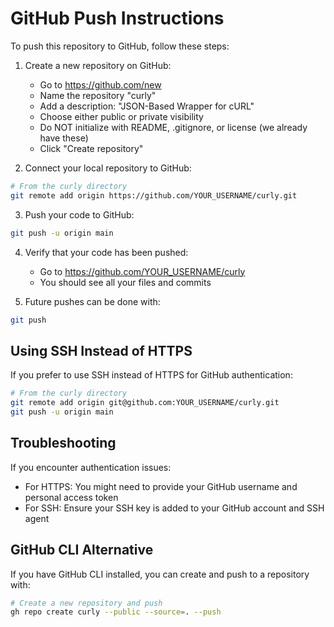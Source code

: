 # GitHub Push Instructions

To push this repository to GitHub, follow these steps:

1. Create a new repository on GitHub:
   - Go to https://github.com/new
   - Name the repository "curly"
   - Add a description: "JSON-Based Wrapper for cURL"
   - Choose either public or private visibility
   - Do NOT initialize with README, .gitignore, or license (we already have these)
   - Click "Create repository"

2. Connect your local repository to GitHub:
```bash
# From the curly directory
git remote add origin https://github.com/YOUR_USERNAME/curly.git
```

3. Push your code to GitHub:
```bash
git push -u origin main
```

4. Verify that your code has been pushed:
   - Go to https://github.com/YOUR_USERNAME/curly
   - You should see all your files and commits

5. Future pushes can be done with:
```bash
git push
```

## Using SSH Instead of HTTPS

If you prefer to use SSH instead of HTTPS for GitHub authentication:

```bash
# From the curly directory
git remote add origin git@github.com:YOUR_USERNAME/curly.git
git push -u origin main
```

## Troubleshooting

If you encounter authentication issues:
- For HTTPS: You might need to provide your GitHub username and personal access token
- For SSH: Ensure your SSH key is added to your GitHub account and SSH agent

## GitHub CLI Alternative

If you have GitHub CLI installed, you can create and push to a repository with:

```bash
# Create a new repository and push
gh repo create curly --public --source=. --push
```